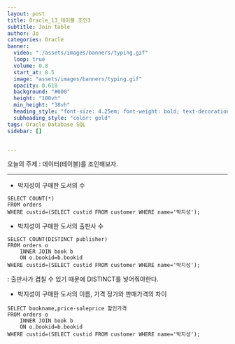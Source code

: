 ```yaml
---
layout: post
title: Oracle_13_테이블 조인3
subtitle: Join table
author: Jo
categories: Oracle
banner:
  video: "./assets/images/banners/typing.gif"
  loop: true
  volume: 0.8
  start_at: 8.5
  image: "assets/images/banners/typing.gif"
  opacity: 0.618
  background: "#000"
  height: "100vh"
  min_height: "38vh"
  heading_style: "font-size: 4.25em; font-weight: bold; text-decoration: underline"
  subheading_style: "color: gold"
tags: Oracle Database SQL
sidebar: []


---
```


오늘의 주제 : 데이터(테이블)를 조인해보자. <br>
 * * *
 
- 박지성이 구매한 도서의 수
```oracle
SELECT COUNT(*)
FROM orders
WHERE custid=(SELECT custid FROM customer WHERE name='박지성');
```

- 박지성이 구매한 도서의 출판사 수
```oracle
SELECT COUNT(DISTINCT publisher)
FROM orders o
    INNER JOIN book b
    ON o.bookid=b.bookid
WHERE custid=(SELECT custid FROM customer WHERE name='박지성');
```
: 출판사가 겹칠 수 있기 때문에 DISTINCT를 넣어줘야한다.<br>

- 박지성이 구매한 도서의 이름, 가격 정가와 판매가격의 차이
```oracle
SELECT bookname,price-saleprice 할인가격
FROM orders o
    INNER JOIN book b
    ON o.bookid=b.bookid
WHERE custid=(SELECT custid FROM customer WHERE name='박지성');
```

```oracle

```

```oracle

```




